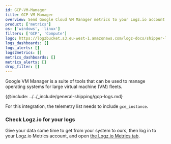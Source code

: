 ```yaml
---
id: GCP-VM-Manager
title: GCP VM Manager
overview: Send Google Cloud VM Manager metrics to your Logz.io account.
product: ['metrics']
os: ['windows', 'linux']
filters: ['GCP', 'Compute']
logo: https://logzbucket.s3.eu-west-1.amazonaws.com/logz-docs/shipper-logos/computeengine.png
logs_dashboards: []
logs_alerts: []
logs2metrics: []
metrics_dashboards: []
metrics_alerts: []
drop_filter: []
---
```



Google VM Manager is a suite of tools that can be used to manage operating systems for large virtual machine (VM) fleets. 

{@include: ../../_include/general-shipping/gcp-logs.md}

For this integration, the telemetry list needs to include `gce_instance`.

### Check Logz.io for your logs

Give your data some time to get from your system to ours, then log in to your Logz.io Metrics account, and open [the Logz.io Metrics tab](https://app.logz.io/#/dashboard/metrics/).
